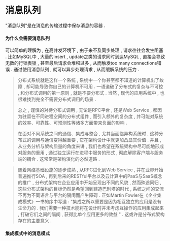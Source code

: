 # 消息队列

"消息队列"是在消息的传输过程中保存消息的容器 .

#### 为什么会需要消息队列

可以简单的理解为 , 在高并发环境下 , 由于来不及同步处理 , 请求往往会发生阻塞 . 比如MySQL中 , 大量的insert , update之类的请求同时到达MySQL , 直接会导致无数的行锁表锁 , 甚至最后请求会堆积过多 , 从而触发too many connections错误 . 通过使用消息队列 , 就可以异步处理请求 , 从而缓解系统的压力 .

> 分布式系统就是这样一个系统 , 系统中一个你甚至都不知道的计算机出了故障 , 却可能导致你自己的计算机不可用 . 一语道破了分布式的复杂与不可控 , 和分布式调用的第一原则 , 就是不要分布式 . 当然 , 现代的应用系统中 , 也很难找到完全不需要分布式调用的场景 .
>
> 总之 , 谨慎的对待分布式调用 , 无论是RPC平台 , 还是Web Service , 都因为驻留在不同进程空间的分布式组件 , 而引入额外的复杂度 , 并可能对系统的效率、可靠性、可预测性等诸多方面带来负面的影响 . 
>
> 在面对不同系统之间的通信、集成与整合 , 尤其当面临异构系统时 , 这种分布式的调用与通信变得越重要 , 它在架构设计中就更加凸显其价值 . 并且 , 从业务分析与架构质量的角度来讲 , 我们也希望在系统架构中尽可能地形成对服务的重用 , 通过独立运行在进程中服务的形式 , 彻底解除客户端与服务端的耦合 . 这常常是架构演化的必然道路 .

> 随着网络基础设施的逐步成熟 , 从RPC进化到Web Service , 并在业界开始普遍推行SOA , 再到后来的RESTful平台以及云计算中的PaaS与SaaS概念的推广 , 分布式架构在企业应用中开始呈现出不同的风貌 , 然而殊途同归 , 这些分布式架构的目标仍然是希望回到建造巴别塔的时代 , 系统之间的交流不再为不同语言与平台的隔阂而产生障碍 . 正如Martin Fowler在《企业集成模式》一书的序中写道 : "集成之所以重要是因为相互独立的应用是没有生命力的 . 我们需要一种技术能将在设计时并未考虑互操作的应用集成起来 , 打破它们之间的隔阂 , 获得比单个应用更多的效益 " . 这或许是分布式架构存在的主要意义 .

#### 集成模式中的消息模式



